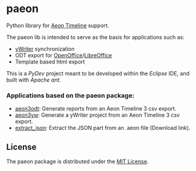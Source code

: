 # paeon
Python library for [Aeon Timeline](https://www.aeontimeline.com) support.

The paeon lib is intended to serve as the basis for applications such as:
- [yWriter](http://www.spacejock.com/yWriter7.html) synchronization
- ODT export for [OpenOffice](https://www.openoffice.org)/[LibreOffice](https://www.libreoffice.org)
- Template based html export

This is a *PyDev* project meant to be developed within the *Eclipse* IDE, and built with *Apache ant*.

### Applications based on the paeon package:

- [aeon3odt](https://peter88213.github.io/aeon3odt/): Generate reports from an Aeon Timeline 3 csv export.
- [aeon3yw](https://peter88213.github.io/aeon3yw/): Generate a yWriter project from an Aeon Timeline 3 csv export.
- [extract_json](https://raw.githubusercontent.com/peter88213/paeon/main/tools/extract_json.py): Extract the JSON part from an .aeon file (Download link).


## License

The paeon package is distributed under the [MIT License](http://www.opensource.org/licenses/mit-license.php).